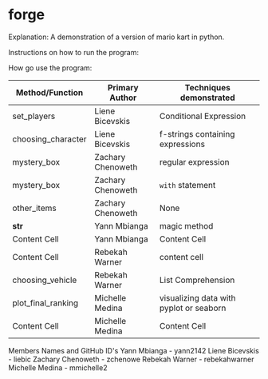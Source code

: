 # forge

Explanation:
A demonstration of a version of mario kart in python.

Instructions on how to run the program:

How go use the program:

| Method/Function  | Primary Author | Techniques demonstrated |
| ------------- | ------------- | ------------- |
| set_players  | Liene Bicevskis  | Conditional Expression  |
| choosing_character  | Liene Bicevskis  | f-strings containing expressions |
| mystery_box  | Zachary Chenoweth  | regular expression  |
| mystery_box | Zachary Chenoweth  | `with` statement  |
| other_items | Zachary Chenoweth | None |
| __str__  | Yann Mbianga  | magic method  |
| Content Cell  | Yann Mbianga  | Content Cell  |
| Content Cell | Rebekah Warner  | content cell  |
| choosing_vehicle  | Rebekah Warner  | List Comprehension  |
| plot_final_ranking  | Michelle Medina  | visualizing data with pyplot or seaborn  |
| Content Cell  | Michelle Medina  | Content Cell  |

Members Names and GitHub ID's
Yann Mbianga - yann2142
Liene Bicevskis - liebic
Zachary Chenoweth - zchenowe
Rebekah Warner - rebekahwarner
Michelle Medina - mmichelle2
